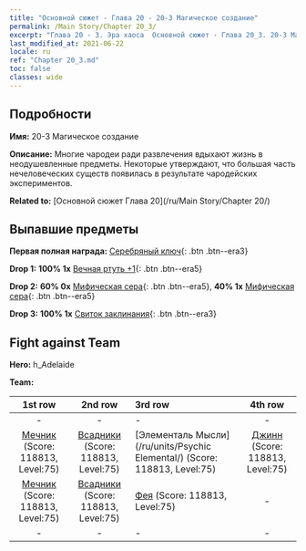 ```yaml
---
title: "Основной сюжет - Глава 20 - 20-3 Магическое создание"
permalink: /Main Story/Chapter 20_3/
excerpt: "Глава 20 - 3. Эра хаоса  Основной сюжет - Глава 20_3. 20-3 Магическое создание"
last_modified_at: 2021-06-22
locale: ru
ref: "Chapter 20_3.md"
toc: false
classes: wide
---
```


## Подробности

 **Имя:** 20-3 Магическое создание

 **Описание:** Многие чародеи ради развлечения вдыхают жизнь в неодушевленные предметы. Некоторые утверждают, что большая часть нечеловеческих существ появилась в результате чародейских экспериментов.

 **Related to:** [Основной сюжет Глава 20](/ru/Main Story/Chapter 20/)

## Выпавшие предметы

 **Первая полная награда:** [Серебряный ключ](/ItemsRU/con_693/){: .btn .btn--era3}

 **Drop 1:** **100% 1x** [Вечная ртуть +1](/ItemsRU/mat_70/){: .btn .btn--era5}

 **Drop 2:** **60% 0x** [Мифическая сера](/ItemsRU/mat_64/){: .btn .btn--era5}, **40% 1x** [Мифическая сера](/ItemsRU/mat_64/){: .btn .btn--era5}

 **Drop 3:** **100% 1x** [Свиток заклинания](/ItemsRU/con_694/){: .btn .btn--era3}


## Fight against Team
 **Hero:** h_Adelaide

 **Team:**


  | 1st row | 2nd row | 3rd row | 4th row |
  |:----:|:----:|:----|:----:|
  | - | - | - | - |
  | [Мечник](/ru/units/Swordsman/) (Score: 118813, Level:75)  | [Всадники](/ru/units/Cavalier/) (Score: 118813, Level:75)  | [Элементаль Мысли](/ru/units/Psychic Elemental/) (Score: 118813, Level:75)  | [Джинн](/ru/units/Genie/) (Score: 118813, Level:75)  |
  | [Мечник](/ru/units/Swordsman/) (Score: 118813, Level:75)  | [Всадники](/ru/units/Cavalier/) (Score: 118813, Level:75)  | [Фея](/ru/units/Sprite/) (Score: 118813, Level:75)  | - |
  | - | - | - | - |



